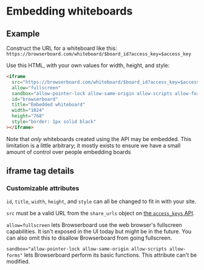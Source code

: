 # Embedding whiteboards

## Example

Construct the URL for a whiteboard like this: `https://browserboard.com/whiteboard/$board_id?access_key=$access_key`

Use this HTML, with your own values for width, height, and style:

```html
<iframe
  src="https://browserboard.com/whiteboard/$board_id?access_key=$access_key"
  allow="fullscreen"
  sandbox="allow-pointer-lock allow-same-origin allow-scripts allow-forms"
  id="browserboard"
  title="Embedded whiteboard"
  width="1024"
  height="768"
  style="border: 1px solid black"
></iframe>
```

Note that _only_ whiteboards created using the API may be embedded. This limitation is a little arbitrary; it mostly exists to ensure we have a small amount of control over people embedding boards

## iframe tag details

### Customizable attributes

`id`, `title`, `width`, `height`, and `style` can all be changed to fit in with your site.

`src` must be a valid URL from the `share_urls` object on [the `access_keys` API](/api.md#api-1-0-whiteboards-wbid-access-keys).

`allow=fullscreen` lets Browserboard use the web browser's fullscreen capabilities. It isn't exposed in the UI today but might be in the future. You can also omit this to disallow Browserboard from going fullscreen.

`sandbox="allow-pointer-lock allow-same-origin allow-scripts allow-forms"` lets Browserboard perform its basic functions. This attribute can't be modified.
